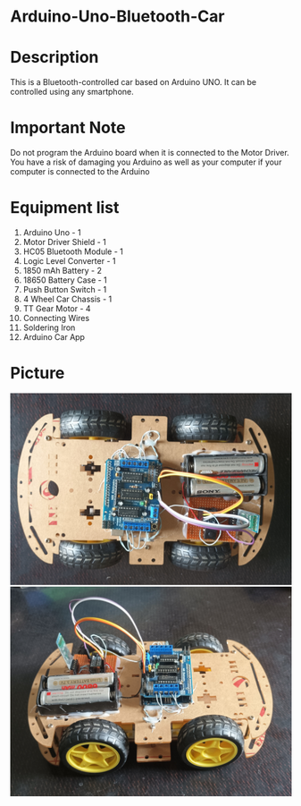 # Arduino-Uno-Bluetooth-Car

# Description

This is a Bluetooth-controlled car based on Arduino UNO. It can be controlled using any smartphone.

# Important Note

Do not program the Arduino board when it is connected to the Motor Driver. You have a risk of damaging you Arduino as well as your computer if your computer is connected to the Arduino

# Equipment list

1. Arduino Uno - 1
2. Motor Driver Shield - 1
3. HC05 Bluetooth Module - 1
4. Logic Level Converter - 1
5. 1850 mAh Battery - 2
6. 18650 Battery Case - 1
7. Push Button Switch - 1
8. 4 Wheel Car Chassis - 1
9. TT Gear Motor - 4
10. Connecting Wires 
11. Soldering Iron 
12. Arduino Car App 

# Picture

![Image Alt](https://github.com/botfusion/Arduino-Uno-Bluetooth-Car/blob/6794c1474d2c0675521fa1669cbc279fcc5fd4f1/Top%20view.jpg)  ![Image Alt](https://github.com/botfusion/Arduino-Uno-Bluetooth-Car/blob/6794c1474d2c0675521fa1669cbc279fcc5fd4f1/Front%20View.jpg)

